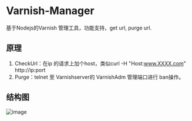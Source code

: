 # Varnish-Manager
基于Nodejs的Varnish 管理工具，功能支持，get url, purge url.

## 原理

1.  CheckUrl：在ip 的请求上加个host，类似curl -H "Host:www.XXXX.com" http://ip:port 
2.  Purge：telnet 至 Varnishserver的 VarnishAdm 管理端口进行 ban操作。


## 结构图

![image](https://raw.githubusercontent.com/bcguan2008/Varnish-Manager/master/document/VarnishManager.jpg)
